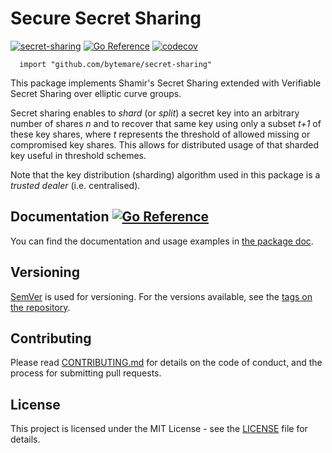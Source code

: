 # Secure Secret Sharing
[![secret-sharing](https://github.com/bytemare/secret-sharing/actions/workflows/ci.yml/badge.svg)](https://github.com/bytemare/secret-sharing/actions/workflows/ci.yml)
[![Go Reference](https://pkg.go.dev/badge/github.com/bytemare/secret-sharing.svg)](https://pkg.go.dev/github.com/bytemare/secret-sharing)
[![codecov](https://codecov.io/gh/bytemare/secret-sharing/branch/main/graph/badge.svg?token=5bQfB0OctA)](https://codecov.io/gh/bytemare/secret-sharing)

```
  import "github.com/bytemare/secret-sharing"
```

This package implements Shamir's Secret Sharing extended with Verifiable Secret Sharing over elliptic curve groups.

Secret sharing enables to _shard_ (or _split_) a secret key into an arbitrary number of shares _n_ and to recover that
same key using only a subset _t+1_ of these key shares, where _t_ represents the threshold of allowed missing or
compromised key shares. This allows for distributed usage of that sharded key useful in threshold schemes.

Note that the key distribution (sharding) algorithm used in this package is a _trusted dealer_ (i.e. centralised). 

## Documentation [![Go Reference](https://pkg.go.dev/badge/github.com/bytemare/secret-sharing.svg)](https://pkg.go.dev/github.com/bytemare/secret-sharing)

You can find the documentation and usage examples in [the package doc](https://pkg.go.dev/github.com/bytemare/secret-sharing).

## Versioning

[SemVer](http://semver.org) is used for versioning. For the versions available, see the [tags on the repository](https://github.com/bytemare/secret-sharing/tags).


## Contributing

Please read [CONTRIBUTING.md](.github/CONTRIBUTING.md) for details on the code of conduct, and the process for submitting pull requests.

## License

This project is licensed under the MIT License - see the [LICENSE](LICENSE) file for details.
